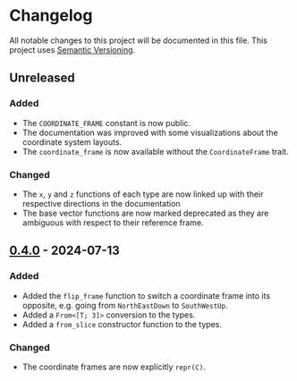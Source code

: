 # Changelog

All notable changes to this project will be documented in this file.
This project uses [Semantic Versioning](https://semver.org/spec/v2.0.0.html).

## Unreleased

### Added

- The `COORDINATE_FRAME` constant is now public.
- The documentation was improved with some visualizations about the coordinate system layouts.
- The `coordinate_frame` is now available without the `CoordinateFrame` trait.

### Changed

- The `x`, `y` and `z` functions of each type are now linked up with their respective directions
  in the documentation
- The base vector functions are now marked deprecated as they are ambiguous with respect to their reference frame.

## [0.4.0] - 2024-07-13

[0.4.0]: https://github.com/sunsided/coordinate-frame/releases/tag/v0.4.0

### Added

- Added the `flip_frame` function to switch a coordinate frame into its opposite, e.g. going
  from `NorthEastDown` to `SouthWestUp`.
- Added a `From<[T; 3]>` conversion to the types.
- Added a `from_slice` constructor function to the types.

### Changed

- The coordinate frames are now explicitly `repr(C)`.
